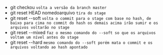 * git checkou `volta a versão da branch master`
* git reset HEAD nomedoarquivo `tira do stage`
* git reset --soft `volta o commit para o stage com base no hash, de baixo para cima no commit do hash os demais acima irão sumir e os arquivos voltarão no stage`
* git reset --mixed `faz o mesmo comando do --soft so que os arquivos voltam um nível antes do stage`
* git reset --hard `mesmo comando do --soft porém mata o commit e os arquivos voltando ao hash apontado`